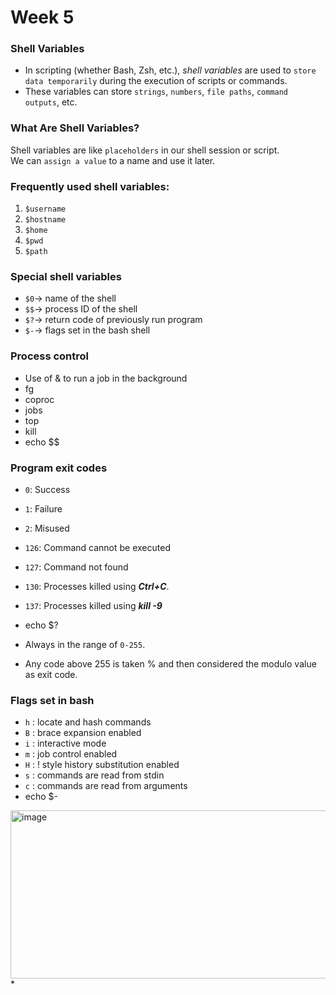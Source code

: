 # Week 5


### Shell Variables
* In scripting (whether Bash, Zsh, etc.), _shell variables_ are used to `store data temporarily` during the execution of scripts or commands. 
* These variables can store `strings`, `numbers`, `file paths`, `command outputs`, etc.

### What Are Shell Variables?
Shell variables are like `placeholders` in our shell session or script. <br>
We can `assign a value` to a name and use it later.

### Frequently used shell variables:
1. `$username`
2. `$hostname`
3. `$home`
4. `$pwd`
5. `$path`

### Special shell variables
- `$0`-> name of the shell
- `$$`-> process ID of the shell
- `$?`-> return code of previously run program
- `$-`-> flags set in the bash shell

### Process control
* Use of & to run a job in the background
* fg
* coproc
* jobs
* top
* kill
* echo $$
  
### Program exit codes
* `0`: Success
* `1`: Failure
* `2`: Misused
* `126`: Command cannot be executed
* `127`: Command not found
* `130`: Processes killed using _**Ctrl+C**_.
* `137`: Processes killed using _**kill -9<pid>**_
* echo $?

* Always in the range of `0-255`.
* Any code above 255 is taken % and then considered the modulo value as exit code.



### Flags set in bash

* `h` : locate and hash commands
* `B` : brace expansion enabled
* `i` : interactive mode
* `m` : job control enabled
* `H` : ! style history substitution enabled
* `s` : commands are read from stdin
* `c` : commands are read from arguments
* echo $-

<img width="1502" height="269" alt="image" src="https://github.com/user-attachments/assets/0df43631-fb6b-4485-a65e-cc64f4460a7a" />
* 












